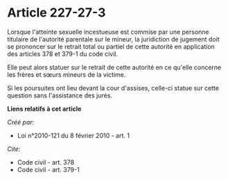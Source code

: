 # Article 227-27-3

Lorsque l'atteinte sexuelle incestueuse est commise par une personne titulaire de l'autorité parentale sur le mineur, la
juridiction de jugement doit se prononcer sur le retrait total ou partiel de cette autorité en application des articles 378
et 379-1 du code civil. 

Elle peut alors statuer sur le retrait de cette autorité en ce qu'elle concerne les frères et sœurs mineurs de la victime. 

Si les poursuites ont lieu devant la cour d'assises, celle-ci statue sur cette question sans l'assistance des jurés.

**Liens relatifs à cet article**

_Créé par_:

  - Loi n°2010-121 du 8 février 2010 - art. 1

_Cite_:

  - Code civil - art. 378
  - Code civil - art. 379-1
